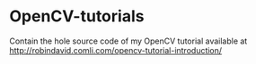 OpenCV-tutorials
================

Contain the hole source code of my OpenCV tutorial available at http://robindavid.comli.com/opencv-tutorial-introduction/